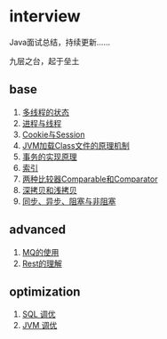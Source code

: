 # interview

Java面试总结，持续更新……

九层之台，起于垒土

## base

1. [多线程的状态](docs/base/1.Java线程的状态.md)
2. [进程与线程](docs/base/2.进程与线程.md)
3. [Cookie与Session](docs/base/3.Cookie与Session.md)
4. [JVM加载Class文件的原理机制](docs/base/4.JVM加载Class文件的原理机制.md)
5. [事务的实现原理](docs/base/5.事务的实现原理.md)
6. [索引](docs/base/6.索引.md)
7. [两种比较器Comparable和Comparator](docs/base/7.两种比较器Comparable和Comparator.md)
8. [深拷贝和浅拷贝](docs/base/8.深拷贝和浅拷贝.md)
9. [同步、异步、阻塞与非阻塞](docs/base/9.同步、异步、阻塞与非阻塞.md)

[](docs/base/)

## advanced

1. [MQ的使用](docs/advanced/1.MQ的使用.md)
2. [Rest的理解](docs/advanced/2.Rest的理解.md)


[](docs/advanced/)


## optimization

1. [SQL 调优](docs/optimization/1.SQL%20调优.md)
2. [JVM 调优](docs/optimization/2.JVM%20调优.md)

[](docs/optimization/)